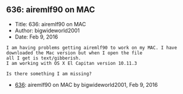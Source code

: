 ## 636: airemlf90 on MAC

- Title: 636: airemlf90 on MAC
- Author: bigwideworld2001
- Date: Feb 9, 2016

```
I am having problems getting airemlf90 to work on my MAC. I have downloaded the Mac version but when I open the file
all I get is text/gibberish.
I am working with OS X El Capitan version 10.11.3

Is there something I am missing?
```

- [636](0636.md): airemlf90 on MAC by bigwideworld2001, Feb 9, 2016
